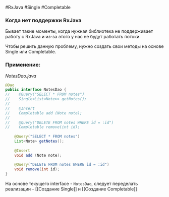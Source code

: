 #RxJava #Single #Completable 
### Когда нет поддержки RxJava

Бывает такие моменты, когда нужная библиотека не поддерживает работу с RxJava и из-за этого у нас не будут работать потоки. 

Чтобы решить данную проблему, нужно создать свои методы на основе Single или Completable.
### Применение:

*NotesDao.java*
```java
@Dao  
public interface NotesDao {  
//    @Query("SELECT * FROM notes")  
//    Single<List<Note>> getNotes();  
//  
//    @Insert  
//    Completable add (Note note);  
//  
//    @Query("DELETE FROM notes WHERE id = :id")  
//    Completable remove(int id);  
  
    @Query("SELECT * FROM notes")  
    List<Note> getNotes();  
  
    @Insert  
    void add (Note note);  
  
    @Query("DELETE FROM notes WHERE id = :id")  
    void remove(int id);  
}
```

На основе текущего interface - `NotesDao`, следует переделать реализации - [[Создание Single]] и [[Создание Completable]]



